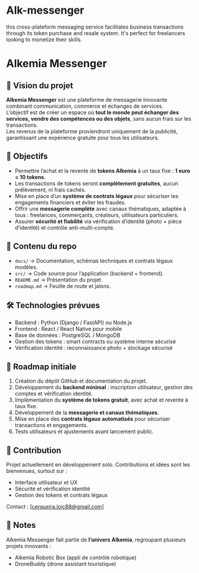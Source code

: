 # Alk-messenger
this cross-plateform messaging service facilitates business transactions through its token purchase and resale system. It's perfect for freelancers looking to monetize their skills.

# Alkemia Messenger

## 🚀 Vision du projet
**Alkemia Messenger** est une plateforme de messagerie innovante combinant communication, commerce et échanges de services.  
L’objectif est de créer un espace où **tout le monde peut échanger des services, vendre des compétences ou des objets**, sans aucun frais sur les transactions.  
Les revenus de la plateforme proviendront uniquement de la publicité, garantissant une expérience gratuite pour tous les utilisateurs.

## 🎯 Objectifs
- Permettre l’achat et la revente de **tokens Alkemia** à un taux fixe : **1 euro = 10 tokens**.  
- Les transactions de tokens seront **complètement gratuites**, aucun prélèvement, ni frais cachés.  
- Mise en place d’un **système de contrats légaux** pour sécuriser les engagements financiers et éviter les fraudes.  
- Offrir une **messagerie complète** avec canaux thématiques, adaptée à tous : freelances, commerçants, créateurs, utilisateurs particuliers.  
- Assurer **sécurité et fiabilité** via vérification d’identité (photo + pièce d’identité) et contrôle anti-multi-compte.

## 📂 Contenu du repo
- `docs/` → Documentation, schémas techniques et contrats légaux modèles.  
- `src/` → Code source pour l’application (backend + frontend).  
- `README.md` → Présentation du projet.  
- `roadmap.md` → Feuille de route et jalons.

## 🛠 Technologies prévues
- Backend : Python (Django / FastAPI) ou Node.js  
- Frontend : React / React Native pour mobile  
- Base de données : PostgreSQL / MongoDB  
- Gestion des tokens : smart contracts ou système interne sécurisé  
- Vérification identité : reconnaissance photo + stockage sécurisé  

## 📅 Roadmap initiale
1. Création du dépôt GitHub et documentation du projet.  
2. Développement du **backend minimal** : inscription utilisateur, gestion des comptes et vérification identité.  
3. Implémentation du **système de tokens gratuit**, avec achat et revente à taux fixe.  
4. Développement de la **messagerie et canaux thématiques**.  
5. Mise en place des **contrats légaux automatisés** pour sécuriser transactions et engagements.  
6. Tests utilisateurs et ajustements avant lancement public.  

## 🤝 Contribution
Projet actuellement en développement solo. Contributions et idées sont les bienvenues, surtout sur :  
- Interface utilisateur et UX  
- Sécurité et vérification identité  
- Gestion des tokens et contrats légaux  

Contact : [cerqueira.loic88@gmail.com]

## 📌 Notes
Alkemia Messenger fait partie de **l’univers Alkemia**, regroupant plusieurs projets innovants :  
- Alkemia Robotic Box (appli de contrôle robotique)  
- DroneBuddy (drone assistant touristique)
